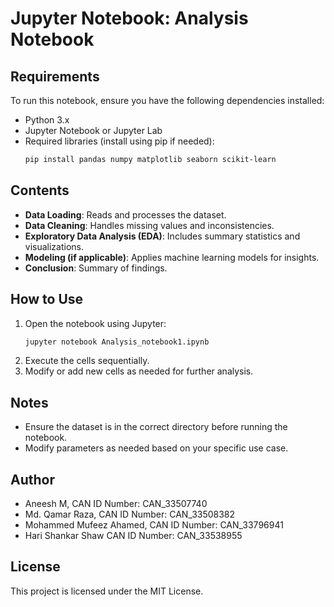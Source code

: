 # Jupyter Notebook: Analysis Notebook

## Requirements
To run this notebook, ensure you have the following dependencies installed:
- Python 3.x
- Jupyter Notebook or Jupyter Lab
- Required libraries (install using pip if needed):
  ```bash
  pip install pandas numpy matplotlib seaborn scikit-learn
  ```

## Contents
- **Data Loading**: Reads and processes the dataset.
- **Data Cleaning**: Handles missing values and inconsistencies.
- **Exploratory Data Analysis (EDA)**: Includes summary statistics and visualizations.
- **Modeling (if applicable)**: Applies machine learning models for insights.
- **Conclusion**: Summary of findings.

## How to Use
1. Open the notebook using Jupyter:
   ```bash
   jupyter notebook Analysis_notebook1.ipynb
   ```
2. Execute the cells sequentially.
3. Modify or add new cells as needed for further analysis.

## Notes
- Ensure the dataset is in the correct directory before running the notebook.
- Modify parameters as needed based on your specific use case.

## Author
- Aneesh M, CAN ID Number: CAN_33507740 
-  Md. Qamar Raza, CAN ID Number: CAN_33508382 
- Mohammed Mufeez Ahamed, CAN ID Number: CAN_33796941 
- Hari Shankar Shaw CAN ID Number: CAN_33538955
  

## License
This project is licensed under the MIT License.

